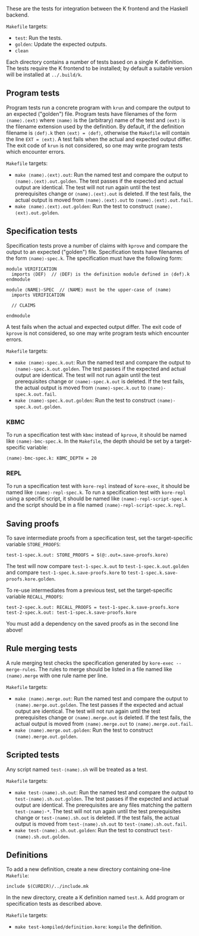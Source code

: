 These are the tests for integration between the K frontend and the Haskell backend.

`Makefile` targets:

- `test`: Run the tests.
- `golden`: Update the expected outputs.
- `clean`

Each directory contains a number of tests based on a single K definition.
The tests require the K frontend to be installed;
by default a suitable version will be installed at `../.build/k`.


## Program tests

Program tests run a concrete program with `krun`
and compare the output to an expected ("golden") file.
Program tests have filenames of the form `⟨name⟩.⟨ext⟩`
where `⟨name⟩` is the (arbitrary) name of the test
and `⟨ext⟩` is the filename extension used by the definition.
By default, if the definition filename is `⟨def⟩.k` then `⟨ext⟩ = ⟨def⟩`,
otherwise the `Makefile` will contain the line `EXT = ⟨ext⟩`.
A test fails when the actual and expected output differ.
The exit code of `krun` is not considered,
so one may write program tests which encounter errors.

`Makefile` targets:

- `make ⟨name⟩.⟨ext⟩.out`:
  Run the named test and compare the output to `⟨name⟩.⟨ext⟩.out.golden`.
  The test passes if the expected and actual output are identical.
  The test will not run again until the test prerequisites change
  or `⟨name⟩.⟨ext⟩.out` is deleted.
  If the test fails, the actual output is moved
  from `⟨name⟩.⟨ext⟩.out` to `⟨name⟩.⟨ext⟩.out.fail`.
- `make ⟨name⟩.⟨ext⟩.out.golden`:
  Run the test to construct `⟨name⟩.⟨ext⟩.out.golden`.


## Specification tests

Specification tests prove a number of claims with `kprove`
and compare the output to an expected ("golden") file.
Specification tests have filenames of the form `⟨name⟩-spec.k`.
The specification must have the following form:

```.k
module VERIFICATION
  imports ⟨DEF⟩  // ⟨DEF⟩ is the definition module defined in ⟨def⟩.k
endmodule

module ⟨NAME⟩-SPEC  // ⟨NAME⟩ must be the upper-case of ⟨name⟩
  imports VERIFICATION

  // CLAIMS

endmodule
```

A test fails when the actual and expected output differ.
The exit code of `kprove` is not considered,
so one may write program tests which encounter errors.

`Makefile` targets:

- `make ⟨name⟩-spec.k.out`:
  Run the named test and compare the output to `⟨name⟩-spec.k.out.golden`.
  The test passes if the expected and actual output are identical.
  The test will not run again until the test prerequisites change
  or `⟨name⟩-spec.k.out` is deleted.
  If the test fails, the actual output is moved
  from `⟨name⟩-spec.k.out` to `⟨name⟩-spec.k.out.fail`.
- `make ⟨name⟩-spec.k.out.golden`:
  Run the test to construct `⟨name⟩-spec.k.out.golden`.

### KBMC

To run a specification test with `kbmc` instead of `kprove`,
it should be named like `⟨name⟩-bmc-spec.k`.
In the `Makefile`, the depth should be set by a target-specific variable:

```
⟨name⟩-bmc-spec.k: KBMC_DEPTH = 20
```

### REPL

To run a specification test with `kore-repl` instead of `kore-exec`,
it should be named like `⟨name⟩-repl-spec.k`.
To run a specification test with `kore-repl` using a specific script,
it should be named like `⟨name⟩-repl-script-spec.k`
and the script should be in a file named `⟨name⟩-repl-script-spec.k.repl`.

## Saving proofs

To save intermediate proofs from a specification test,
set the target-specific variable `STORE_PROOFS`:

```
test-1-spec.k.out: STORE_PROOFS = $(@:.out=.save-proofs.kore)
```

The test will now compare `test-1-spec.k.out` to `test-1-spec.k.out.golden`
and compare `test-1-spec.k.save-proofs.kore` to `test-1-spec.k.save-proofs.kore.golden`.

To re-use intermediates from a previous test,
set the target-specific variable `RECALL_PROOFS`:

```
test-2-spec.k.out: RECALL_PROOFS = test-1-spec.k.save-proofs.kore
test-2-spec.k.out: test-1-spec.k.save-proofs.kore
```

You must add a dependency on the saved proofs
as in the second line above!


## Rule merging tests

A rule merging test checks the specification generated by `kore-exec --merge-rules`.
The rules to merge should be listed in a file named like `⟨name⟩.merge`
with one rule name per line.

`Makefile` targets:

- `make ⟨name⟩.merge.out`:
  Run the named test and compare the output to `⟨name⟩.merge.out.golden`.
  The test passes if the expected and actual output are identical.
  The test will not run again until the test prerequisites change
  or `⟨name⟩.merge.out` is deleted.
  If the test fails, the actual output is moved
  from `⟨name⟩.merge.out` to `⟨name⟩.merge.out.fail`.
- `make ⟨name⟩.merge.out.golden`:
  Run the test to construct `⟨name⟩.merge.out.golden`.


## Scripted tests

Any script named `test-⟨name⟩.sh` will be treated as a test.

`Makefile` targets:

- `make test-⟨name⟩.sh.out`:
  Run the named test and compare the output to `test-⟨name⟩.sh.out.golden`.
  The test passes if the expected and actual output are identical.
  The prerequisites are any files matching the pattern `test-⟨name⟩-*`.
  The test will not run again until the test prerequisites change
  or `test-⟨name⟩.sh.out` is deleted.
  If the test fails, the actual output is moved
  from `test-⟨name⟩.sh.out` to `test-⟨name⟩.sh.out.fail`.
- `make test-⟨name⟩.sh.out.golden`:
  Run the test to construct `test-⟨name⟩.sh.out.golden`.


## Definitions

To add a new definition, create a new directory containing one-line `Makefile`:

```
include $(CURDIR)/../include.mk
```

In the new directory, create a K definition named `test.k`.
Add program or specification tests as described above.

`Makefile` targets:

- `make test-kompiled/definition.kore`:
  `kompile` the definition.
